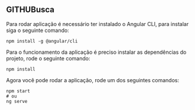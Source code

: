## GITHUBusca

Para rodar aplicação é necessário ter instalado o Angular CLI, para instalar siga o seguinte comando:

    npm install -g @angular/cli

Para o funcionamento da aplicação é preciso instalar as dependências do projeto, rode o seguinte comando:

    npm install

Agora você pode rodar a aplicação, rode um dos seguintes comandos:

    npm start
    # ou
    ng serve